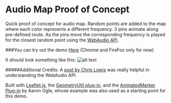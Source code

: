 Audio Map Proof of Concept
=============

Quick proof of concept for audio map.  Random points are added to the map where each color represents a different frequency.  3 pins animate along pre-defined route.  As the pins move the corresponding frequency is played for the closest random point using the [WebAudio API](https://dvcs.w3.org/hg/audio/raw-file/tip/webaudio/specification.html).


###You can try out the demo [Here](http://briefjudofox.github.io/audio-map-poc/web/) (Chrome and FireFox only for now)


It should look something like this:
![alt text](https://raw.github.com/briefjudofox/audio-map-poc/gh-pages/screen-caps/audio-map-poc.png "Audio Map PoC")



#####Additional Credits:
A [post by Chris Lowis](http://blog.chrislowis.co.uk/2013/06/05/playing-notes-web-audio-api.html) was really helpful in understanding the WebAudio API.

Built with [Leaflet.js](http://leafletjs.com/), the [GeometryUtil plug-in](https://github.com/makinacorpus/Leaflet.GeometryUtil), and the [AnimatedMarker Plug-in](https://github.com/openplans/Leaflet.AnimatedMarker) by Aaron Ogle, whose example was also used as a starting point for this demo.






